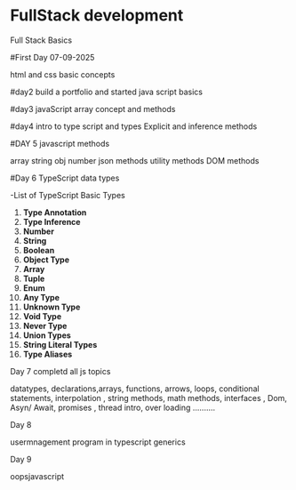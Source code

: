 # FullStack development
Full Stack Basics

#First Day 07-09-2025

html and css basic concepts 

#day2 
build a portfolio and started java script basics

#day3
javaScript array concept and methods

#day4
intro to type script and types 
Explicit and inference methods 

#DAY 5
javascript methods

array string obj number
json methods
utility methods
DOM methods

#Day 6 
TypeScript data types

-List of TypeScript Basic Types

1. **Type Annotation**  
2. **Type Inference**  
3. **Number**  
4. **String**  
5. **Boolean**  
6. **Object Type**  
7. **Array**  
8. **Tuple**  
9. **Enum**  
10. **Any Type**  
11. **Unknown Type**  
12. **Void Type**  
13. **Never Type**  
14. **Union Types**  
15. **String Literal Types**  
16. **Type Aliases**


Day 7
completd all js topics 

datatypes, declarations,arrays, functions, arrows, loops, conditional statements, interpolation , string methods, math methods, interfaces , Dom, Asyn/ Await, promises , thread intro, over loading ..........

Day 8

usermnagement program in typescript
generics

Day 9

oopsjavascript




